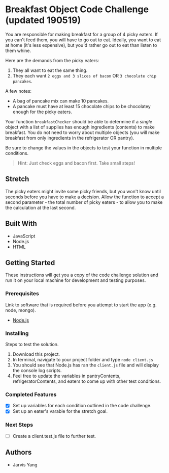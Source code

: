 # Breakfast Object Code Challenge (updated 190519)

You are responsible for making breakfast for a group of 4 picky eaters. If you can't feed them, you will have to go out to eat. Ideally, you want to eat at home (it's less expensive), but you'd rather go out to eat than listen to them whine.

Here are the demands from the picky eaters:

1. They all want to eat the same thing.
2. They each want `2 eggs and 3 slices of bacon` OR `3 chocolate chip pancakes`.

A few notes:

- A bag of pancake mix can make 10 pancakes.
- A pancake must have at least 15 chocolate chips to be chocolatey enough for the picky eaters.

Your function `breakfastChecker` should be able to determine if a *single* object with a list of supplies has enough ingredients (contents) to make breakfast. You do not need to worry about multiple objects (you will make breakfast from only ingredients in the refrigerator OR pantry).

Be sure to change the values in the objects to test your function in multiple conditions.

> Hint: Just check eggs and bacon first. Take small steps!

## Stretch

The picky eaters might invite some picky friends, but you won't know until seconds before you have to make a decision. Allow the function to accept a second parameter - the total number of picky eaters - to allow you to make the calculation at the last second.

## Built With

- JavaScript
- Node.js
- HTML

## Getting Started

These instructions will get you a copy of the code challenge solution and run it on your local machine for development and testing purposes.

### Prerequisites

Link to software that is required before you attempt to start the app (e.g. node, mongo).

- [Node.js](https://nodejs.org/en/)

### Installing

Steps to test the solution.

1. Download this project.
2. In terminal, navigate to your project folder and type `node client.js`
3. You should see that Node.js has ran the `client.js` file and will display the console log scripts.
4. Feel free to update the variables in pantryContents, refrigeratorContents, and eaters to come up with other test conditions.

### Completed Features

- [x] Set up variables for each condition outlined in the code challenge.
- [x] Set up an eater's varable for the stretch goal.

### Next Steps

- [ ] Create a client.test.js file to further test.

## Authors

* Jarvis Yang
